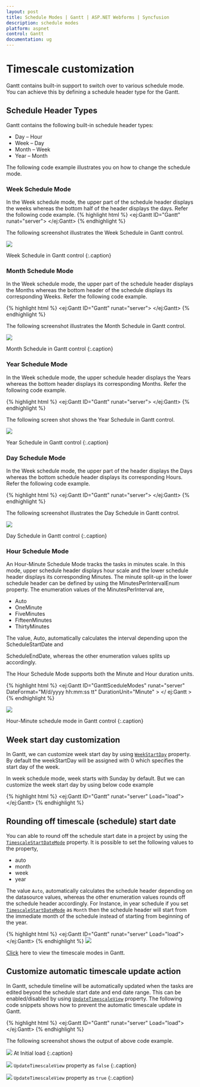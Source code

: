 ```yaml
---
layout: post
title: Schedule Modes | Gantt | ASP.NET Webforms | Syncfusion
description: schedule modes
platform: aspnet
control: Gantt
documentation: ug
---
```


# Timescale customization

Gantt contains built-in support to switch over to various schedule mode. You can achieve this by defining a schedule header type for the Gantt.

## Schedule Header Types

Gantt contains the following built-in schedule header types:

* Day – Hour
* Week – Day
* Month – Week
* Year – Month

The following code example illustrates you on how to change the schedule mode.

### Week Schedule Mode

In the Week schedule mode, the upper part of the schedule header displays the weeks whereas the bottom half of the header displays the days. Refer the following code example.
{% highlight html %}
<ej:Gantt ID="Gantt" runat="server">
       <ScheduleHeaderSettings ScheduleHeaderType="Week"
       WeekHeaderFormat=" MMM dd , yyyy "
       DayHeaderFormat="ddd"/>
</ej:Gantt>
{% endhighlight %}

The following screenshot illustrates the Week Schedule in Gantt control.

![](Schedule-Modes_images/Schedule-Modes_img1.png) 

Week Schedule in Gantt control
{:.caption}

### Month Schedule Mode

In the Week schedule mode, the upper part of the schedule header displays the Months whereas the bottom header of the schedule displays its corresponding Weeks. Refer the following code example.

{% highlight html %}
<ej:Gantt ID="Gantt" runat="server">
       <ScheduleHeaderSettings ScheduleHeaderType="Month" 
       MonthHeaderFormat=" MMM yyyy " 
       WeekHeaderFormat="M/dd"/>
</ej:Gantt>
{% endhighlight %}

The following screenshot illustrates the Month Schedule in Gantt control.

![](Schedule-Modes_images/Schedule-Modes_img2.png)

Month Schedule in Gantt control
{:.caption}

### Year Schedule Mode

In the Week schedule mode, the upper schedule header displays the Years whereas the bottom header displays its corresponding Months. Refer the following code example.

{% highlight html %}
<ej:Gantt ID="Gantt" runat="server">
       <ScheduleHeaderSettings ScheduleHeaderType="Year" 
       YearHeaderFormat="yyyy " 
       MonthHeaderFormat="MMM"/>
</ej:Gantt>
{% endhighlight %}

The following screen shot shows the Year Schedule in Gantt control.

![](Schedule-Modes_images/Schedule-Modes_img3.png)

Year Schedule in Gantt control
{:.caption}

### Day Schedule Mode

In the Week schedule mode, the upper part of the header displays the Days whereas the bottom schedule header displays its corresponding Hours. Refer the following code example.

{% highlight html %}
<ej:Gantt ID="Gantt" runat="server">
       <ScheduleHeaderSettings ScheduleHeaderType="Day" 
       DayHeaderFormat="dd,MM,yy" 
       HourHeaderFormat="HH"/>
</ej:Gantt>
{% endhighlight %}

The following screenshot illustrates the Day Schedule in Gantt control.

![](Schedule-Modes_images/Schedule-Modes_img4.png)

Day Schedule in Gantt control
{:.caption}

### Hour Schedule Mode

An Hour-Minute Schedule Mode tracks the tasks in minutes scale. In this mode, upper schedule header displays hour scale and the lower schedule header displays its corresponding Minutes. The minute split-up in the lower schedule header can be defined by using the MinutesPerIntervalEnum property. The enumeration values of the MinutesPerInterval are,

* Auto
* OneMinute
* FiveMinutes
* FifteenMinutes
* ThirtyMinutes

The value, Auto, automatically calculates the interval depending upon the ScheduleStartDate and 

ScheduleEndDate, whereas the other enumeration values splits up accordingly.

The Hour Schedule Mode supports both the Minute and Hour duration units.

{% highlight html %}
<ej:Gantt ID="GanttSceduleModes"  runat="server" DateFormat="M/d/yyyy hh:mm:ss tt" 
DurationUnit="Minute" >
<ScheduleHeaderSettings ScheduleHeaderType="Hour" MinutesPerInterval="FiveMinutes" />
</ ej:Gantt >  
{% endhighlight %}

![](Schedule-Modes_images/Schedule-Modes_img5.png)

Hour-Minute schedule mode in Gantt control
{:.caption}

## Week start day customization

In Gantt, we can customize week start day by using [`WeekStartDay`](/api/js/ejgantt#members:scheduleheadersettings-weekstartday) property.
By default the weekStartDay will be assigned with 0 which specifies the start day of the week.

In week schedule mode, week starts with Sunday by default. But we can customize the week start day by using below code example
 
{% highlight html %}
<ej:Gantt ID="Gantt" runat="server" Load="load">
 <ScheduleHeaderSettings ScheduleHeaderType="Week" 
 WeekStartDay="1"/>
</ej:Gantt>
{% endhighlight %}

## Rounding off timescale (schedule) start date

You can able to round off the schedule start date in a project by using the [`TimescaleStartDateMode`](/api/js/ejgantt#members:scheduleheadersettings-timescalestartdatemode) property. It is possible to set the following values to the property,

* auto
* month
* week
* year

The value `Auto`, automatically calculates the schedule header depending on the datasource values, whereas the other enumeration values rounds off the schedule header accordingly. For Instance, in year schedule if you set [`TimescaleStartDateMode`](/api/js/ejgantt#members:scheduleheadersettings-timescalestartdatemode) as `Month` then the schedule header will start from the immediate month of the schedule instead of starting from beginning of the year.

{% highlight html %}
<ej:Gantt ID="Gantt" runat="server" Load="load">
     <scheduleheadersettings ScheduleHeaderType="Year" 
	 TimescaleStartDateMode="Month">
</ej:Gantt>
{% endhighlight %}
![](Schedule-Modes_images/Schedule-Modes_img6.png)

[Click](http://asp.syncfusion.com/demos/web/gantt/schedulemodes.aspx) here to view the timescale modes in Gantt.

## Customize automatic timescale update action

In Gantt, schedule timeline will be automatically updated when the tasks are edited beyond the schedule start date and end date range. This can be enabled/disabled by using [`UpdateTimescaleView`](/api/js/ejgantt#members:scheduleheadersettings-updatetimescaleview) property.
The following code snippets shows how to prevent the automatic timescale update in Gantt.
 
{% highlight html %}
	<ej:Gantt ID="Gantt" runat="server" Load="load">
		<ScheduleHeaderSettings ScheduleHeaderType="Week" 
		UpdateTimescaleView = false/>
	</ej:Gantt>
{% endhighlight %}

The following screenshot shows the output of above code example.

![](Schedule-Modes_images/Schedule-Modes_img7.png)
At Initial load
{:.caption}

![](Schedule-Modes_images/Schedule-Modes_img8.png)
`UpdateTimescaleView` property as `false`
{:.caption}

![](Schedule-Modes_images/Schedule-Modes_img9.png)
`UpdateTimescaleView` property as `true`
{:.caption}